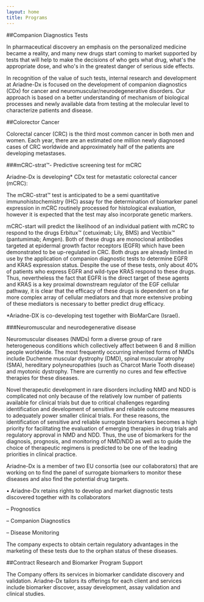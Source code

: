 ```yaml
---
layout: home
title: Programs
---
```


<a id="Tests">
##Companion Diagnostics Tests</a>

In pharmaceutical discovery an emphasis on the personalized medicine became a reality, and many new drugs  start coming to market supported by tests that will help to make the decisions of who gets what drug, what's the appropriate dose, and who's in the greatest danger of serious side effects. 

In recognition of the value of such tests, internal research and development at Ariadne-Dx is focused on the development of companion diagnostics (CDx) for cancer and neuromuscular/neurodegenerative disorders. Our approach is based on a better understanding of mechanism of biological processes and newly available data from testing at the molecular level to characterize patients and disease.

<a id="Cancer">
##Colorector Cancer</a>

Colorectal cancer (CRC) is the third most common cancer in both men and women. Each year, there are an estimated one million newly diagnosed cases of CRC worldwide and approximately half of the patients are developing metastases.

###mCRC-strat™- Predictive screening test for mCRC

Ariadne-Dx is developing* CDx test for metastatic colorectal cancer (mCRC): 

The mCRC-strat™ test is anticipated to be a semi quantitative immunohistochemistry (IHC) assay for the determination of biomarker panel expression in mCRC routinely processed for histological evaluation, however it is expected that the test may also incorporate genetic markers.

mCRC-start will predict the likelihood of an individual patient with mCRC to respond to the drugs Erbitux™ (cetuximab; Lily, BMS) and Vectibix™ (pantumimab; Amgen). Both of these drugs are monoclonal antibodies targeted at epidermal growth factor receptors (EGFR) which have been demonstrated to be up-regulated in CRC. Both drugs are already limited in use by the application of companion diagnostic tests to determine EGFR and KRAS expression status. Despite the use of these tests, only about 40% of patients who express EGFR and wild-type KRAS respond to these drugs. Thus, nevertheless the fact that EGFR is the direct target of these agents and KRAS is a key proximal downstream regulator of the EGF cellular pathway, it is clear that the efficacy of these drugs is dependent on a far more complex array of cellular mediators and that more extensive probing of these mediators is necessary to better predict drug efficacy. 

*Ariadne-DX is co-developing test together with BioMarCare (Israel). 

###Neuromuscular and neurodegenerative disease

Neuromuscular diseases (NMDs) form a diverse group of rare heterogeneous conditions which collectively affect between 6 and 8 million people worldwide. The most frequently occurring inherited forms of NMDs include Duchenne muscular dystrophy (DMD), spinal muscular atrophy (SMA), hereditary polyneuropathies (such as Charcot Marie Tooth disease) and myotonic dystrophy. There are currently no cures and few effective therapies for these diseases. 

Novel therapeutic development in rare disorders including NMD and NDD is complicated not only because of the relatively low number of patients available for clinical trials but due to critical challenges regarding identification and development of sensitive and reliable outcome measures to adequately power smaller clinical trials. For these reasons, the identification of sensitive and reliable surrogate biomarkers becomes a high priority for facilitating the evaluation of emerging therapies in drug trials and regulatory approval in NMD and NDD. Thus, the use of biomarkers for the diagnosis, prognosis, and monitoring of NMD/NDD as well as to guide the choice of therapeutic regimens is predicted to be one of the leading priorities in clinical practice. 

Ariadne-Dx is a member of two EU consortia (see our collaborators) that are working on to find the panel of surrogate biomarkers to monitor these diseases and also find the potential drug targets. 

•	Ariadne-Dx retains rights to develop and market diagnostic tests discovered together with its collaborators

–	Prognostics

–	Companion Diagnostics

–	Disease Monitoring

The company expects to obtain certain regulatory advantages in the marketing of these tests due to the orphan status of these diseases.

<a id="Research"></a>
##Contract Research and Biomarker Program Support</a>

The Company offers its services in biomarker candidate discovery and validation. Ariadne-Dx tailors its offerings for each client and services include biomarker discover, assay development, assay validation and clinical studies.
